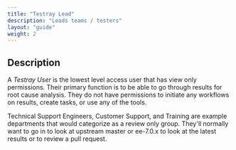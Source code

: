 ```yaml
---
title: "Testray Lead"
description: "Leads teams / testers"
layout: "guide"
weight: 2
---
```


<article id="1">

## Description

A *Testray User* is the lowest level access user that has view only permissions. Their primary function is to be able to go through results for root cause analysis. They do not have permissions to initiate any workflows on results, create tasks, or use any of the tools.

Technical Support Engineers, Customer Support, and Training are example departments that would categorize as a review only group. They'll normally want to go in to look at upstream master or ee-7.0.x to look at the latest results or to review a pull request. 

</article>
